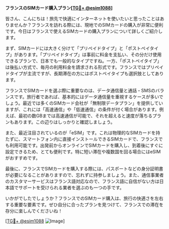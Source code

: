 **フランスのSIMカード購入プラン[[TG💪+ @esim1088](https://t.me/s/esim1088)]**

皆さん、こんにちは！旅先で快適にインターネットを使いたいと思ったことはありませんか？フランスを訪れる際には、現地でのSIMカードの購入が非常に便利です。今日はフランスで使えるSIMカードの購入プランについて詳しくご紹介します。

まず、SIMカードには大きく分けて「プリペイドタイプ」と「ポストペイタイプ」があります。「プリペイドタイプ」は事前に料金を支払い、その分だけ使用できるプランで、日本でも一般的なタイプですね。一方、「ポストペイタイプ」は後払い方式で、毎月の利用料金を請求される形式です。フランスではプリペイドタイプが主流ですが、長期滞在の方にはポストペイタイプも選択肢としてあります。

フランスでSIMカードを選ぶ際に重要なのは、データ通信量と通話・SMSのバランスです。旅行者であれば、基本的にはデータ通信量を重視するケースが多いでしょう。最近では多くのSIMカード会社が「無制限データプラン」を提供していますが、これには「高速通信」や「低速通信」の条件が付く場合があります。例えば、最初の数GBまでは高速通信が可能で、それを超えると速度が落ちるプランもあります。この辺りはしっかりと確認しましょう。

また、最近注目されているのが「eSIM」です。これは物理的なSIMカードを持たずに、スマートフォン内に直接インストールできるSIMカードで、フランスでも利用可能です。出発前からオンラインでSIMカードを購入し、到着後にすぐに設定できるため、とても便利です。特に短い滞在や複数国を回る場合にはeSIMがおすすめです。

最後に、フランスでSIMカードを購入する際には、パスポートなどの身分証明書が必要になることがありますので、忘れずに持参しましょう。また、通信事業者のカスタマーサービスはフランス語対応なので、フランス語に自信がない方は日本語でサポートを受けられる業者を選ぶのも一つの手です。

いかがでしたでしょうか？フランスでのSIMカード購入は、旅行の快適さを左右する重要な要素です。ぜひ自分に合ったプランを見つけて、フランスでの滞在を存分に楽しんでくださいね！

[[TG💪+ @esim1088](https://t.me/s/esim1088) ![Image](https://i.postimg.cc/Y0z9fWf4/image.png)]